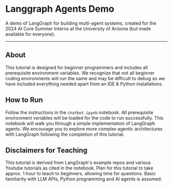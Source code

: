 # Langgraph Agents Demo
A demo of LangGraph for building multi-agent systems, created for the 2024 AI Core Summer Interns at the University of Arizona (but made available for everyone).

---
## About
This tutorial is designed for beginner programmers and includes all prerequisite environment variables. We recognize that not all beginner coding environments will run the same and may be difficult to debug so we have included everything needed apart from an IDE & Python installations. 

## How to Run
Follow the instructions in the ```chatbot.ipynb``` notebook. All prerequisite environment veriables will be loaded for the code to run successfully. This notebook will walk you through a simple implementation of LangGraph agents. We encourage you to explore more complex agentic architectures with LangGraph following the completion of this tutorial.

## Disclaimers for Teaching
This tutorial is derived from LangGraph's example repos and various Youtube tutorials as cited in the notebook. Plan for this tutorial to take approx. 1 hour to teach to beginners, allowing time for questions. Basic familiarity with LLM APIs, Python programming and AI agents is assumed.
